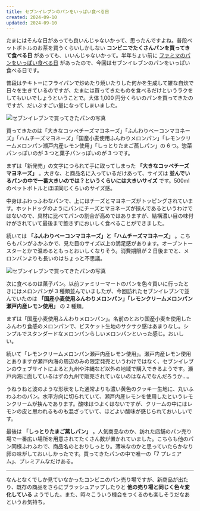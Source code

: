 ```yaml
---
title: セブンイレブンのパンをいっぱい食べる日
created: 2024-09-10
updated: 2024-09-10
---
```


たまにはそんな日があっても良いんじゃないかって、思ったんですよね。普段ペットボトルのお茶を買うくらいしかしない **コンビニでたくさんパンを買ってきて食べる日** があっても、いいんじゃないかって。半年ちょい前に [ファミマのパンをいっぱい食べる日](/blog/20240107/) があったので、今回はセブンイレブンのパンをいっぱい食べる日です。

普段はテキトーにフライパンで炒めたり焼いたりした何かを生成して雑な自炊で日々を生きているのですが、たまには買ってきたものを食べるだけというラクをしてもいいでしょうということで。大体 1,000 円分くらいのパンを買ってきたのですが、だいぶすごい量になってしまいました。

![セブンイレブンで買ってきたパンの写真](86aa8f19-7425-4038-2ee0-97988e5da500)

買ってきたのは「大きなコッペチーズマヨネーズ」「ふんわりベーコンマヨネーズ」「ハムチーズマヨネーズ」「国産小麦使用ふんわりメロンパン」「レモンクリームメロンパン瀬戸内産レモン使用」「しっとりたまご蒸しパン」の 6 つ。惣菜パンっぽいのが 3 つと菓子パンっぽいのが 3 つです。

まずは「新発売」の文字につられて手に取ってしまった **「大きなコッペチーズマヨネーズ」** 。大きな、と商品名に入っているだけあって、サイズは **並んでいるパンの中で一番大きいのでは？というくらいには大きいサイズ** です。500ml のペットボトルとほぼ同じくらいのサイズ感。

中身はふわっふわなパンで、上にはチーズとマヨネーズがトッピングされています。ホットドッグのようにパンにチーズとマヨネーズが挟んであるというわけではないので、具材に比べてパンの割合が高めではありますが、結構濃い目の味付けがされていて最後まで飽きずにおいしく食べることができました。

続いては **「ふんわりベーコンマヨネーズ」と「ハムチーズマヨネーズ」** 。こちらもパンがふかふかで、見た目のサイズ以上の満足感があります。オーブントースターとかで温めるともっとおいしくなりそう。消費期限が 2 日後までと、メロンパンよりも長いのはちょっと不思議。



![セブンイレブンで買ってきたパンの写真](47c63ffd-3866-4fcc-d86a-710e90d56300)

次に食べるのは菓子パン。以前ファミリーマートのパンを色々買いに行ったときにはメロンパンが 3 種類並んでいましたが、今回訪れたセブンイレブンで並んでいたのは **「国産小麦使用ふんわりメロンパン」「レモンクリームメロンパン瀬戸内産レモン使用」** の 2 種類。

まずは「国産小麦使用ふんわりメロンパン」。名前のとおり国産小麦を使用したふんわり食感のメロンパンで、ビスケット生地のサクサク感はあまりなし。シンプルでスタンダードなメロンパンらしいメロンパンといった感じ。おいしい。

続いて「レモンクリームメロンパン瀬戸内産レモン使用」。瀬戸内産レモン使用とありますが瀬戸内海の周辺のみの限定発売というわけではなく、セブンイレブンのウェブサイトによると九州や沖縄など以外の地域で購入できるようです。瀬戸内海に面しているはずの九州で販売されていないのはなんでなんだろうか…。

うねうねと波のような形状をした通常よりも濃い黄色のクッキー生地に、丸いふわふわのパン。水平方向に切られていて、瀬戸内産レモンを使用したというレモンクリームが挟んであります。酸味はつよくはないですが、クリームの中にはレモンの皮と思われるものも混ざっていて、ほどよい酸味が感じられておいしいです。

最後は **「しっとりたまご蒸しパン」** 。人気商品なのか、訪れた店舗のパン売り場で一番広い場所を用意されてたくさん数が置かれていました。こちらも他のパン同様ふわふわで、商品名のとおりしっとり。薄味なのかと思っていたらかなり卵の味がしておいしかったです。買ってきたパンの中で唯一の「7 プレミアム」、プレミアムなだけある。

---

なんとなくでしか見ていなかったコンビニのパン売り場ですが、新商品が出たり、既存の商品をさらにブラッシュアップしたりと **他の売り場と同じく色々変化している** ようでした。また、時々こういう機会をつくるのも楽しそうだなあというお気持ち。
